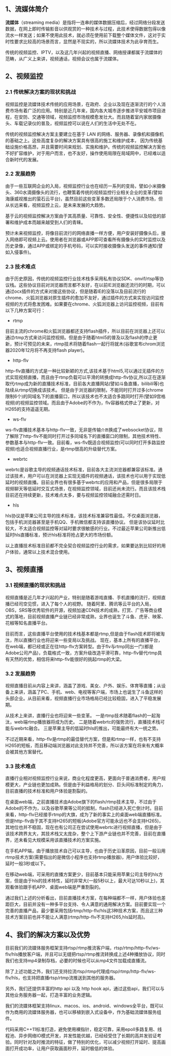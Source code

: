 ## 1、流媒体简介

**流媒体**（streaming media）是指将一连串的媒体数据压缩后，经过网络分段发送数据，在网上即时传输影音以供观赏的一种技术与过程，此技术使得数据包得以像流水一样发送；如果不使用此技术，就必须在使用前下载整个媒体文件，这对于实时性要求比较高的场景而言，显然是不现实的，所以流媒体技术为此孕育而生。

传统的视频监控、IPTV，以及这几年兴起的视频直播、网络授课都属于流媒体的范畴，从广义上来讲，视频通话，视频会议也属于流媒体。

## 2、视频监控

### 2.1 传统解决方案的现状和挑战

视频监控是流媒体技术传统的应用场景，在政府、企业以及现在逐渐流行的个人消费市场有着广泛的应用。特别是近几年来，国内各大城市逐步推进平安城市项目进程，在安防、交通等领域，视频监控市场规模愈发壮大。而且随着室内家居摄像头、车载记录仪的普及，视频监控可以说在人们的生活中无处不在。

传统的视频监控解决方案主要建立在基于 LAN 的网络、服务器、录像机和摄像机的基础之上。这些高度复杂的解决方案具有很高的施工和维护成本， 因为传统基础设施价格高昂，并且需要时间来规划、实施和维护。传统的视频监控解决方案也不好扩容维护，对于用户而言，也不友好，操作使用局限在局域网中，已经难以适合新时代的发展。

### 2.2 发展趋势

由于一些互联网企业的入局，视频监控行业也在经历一系列的变局，譬如小米摄像头、360水滴摄像头的流行，也鞭策着传统的视频监控行业相关企业的变革(譬如海康威视推出的萤石云平台)，虽然目前这些变革多数还局限于个人消费市场，但从长远来看，视频监控上云，是未来发展的大趋势。

基于云的视频监控解决方案由于其高质量、可靠性、安全性、便捷性以及较低的部署和维护成本而越来越受到人们的青睐。

预计未来视频监控，将像目前流行的网络直播一样方便，用户安装好摄像头后，接入网络即可视频上云。使用者在浏览器或APP即可查看所有摄像头的实时监控以及历史录像，通过APP或绑定的手机号码，可以实时接收摄像头发送的事件通知(譬如入侵事件)。

### 2.3 技术难点

由于历史原因，传统的视频监控行业技术栈多采用私有协议SDK、onvif/rtsp等协议栈。这些协议目前对浏览器而言都不友好，在以前IE浏览器还流行的时期，可以通过ocx插件的方式来对接这些协议，但是随着IE的没落以及目前流行的chrome、火狐浏览器对原生插件的愈加不友好，通过插件的方式来实现访问监控视频的方式将愈发困难。如果要在chrome、火狐浏览器上访问监控视频，目前有以下几种方案可行：

- rtmp

目前主流的chrome和火狐浏览器都还支持flash插件，所以目前在浏览器上还可以通过rtmp方式来访问监控视频。但是由于随着html5的普及以及flash的停止更新，预计可预见的未来，rtmp技术将随着flash一起行将就木(谷歌宣布chrom浏览器2020年12月将不再支持flash player)。

- http-flv

http-flv直播的方式是一种比较新颖的方式,该技术基于html5,可以通过无插件的方式实现视频直播，而且由于rtmp负载可以平滑的转换成http-flv协议,所以正在逐渐取代rtmp成为新的直播技术标准，目前各大直播网站(譬如斗鱼直播，bilibili等)也陆续从rtmp切换成该技术。 但是由于浏览器的限制，不能同时打开过多(chrome限制6个)的同域名下的直播窗口，所以该技术也不太适合多路同时打开(譬如9宫格视频)的视频监控领域。而且由于Adobe的不作为，flv容器格式停止了更新，对H265的支持遥遥无期。

- ws-flv

ws-flv直播技术基本与http-flv一致，无非是传输`介质`换成了websocket协议，除了解除了http-flv不能同时打开过多同域名下的直播窗口的限制，其他技术特性、参数基本与http-flv一致。目前看，ws-flv既适合视频监控(可以同时打开多路监控视频)也适合视频直播行业，是rtmp很高的升级替代方案。

- webrtc

webrtc是谷歌主导的视频通话技术标准，目前各大主流浏览器都兼容该标准。通过该技术，用户可以在浏览器上实现无插件的视频通话，该技术也可以用于实现低延时的视频直播。目前业界也有很多基于webrtc的应用和产品，但是很多局限于视频聊天等低延时交互式场景，在视频监控领域，目前还尚未流行。而且该技术栈目前还在持续更新，技术难点太多，要与视频监控领域融合还需时日。

- hls

hls协议是苹果公司主导的技术标准，该技术标准兼容性最佳。不仅桌面浏览器，包括手机浏览器甚至是手机QQ、手机微信都支持该直播协议。 但是该协议延时比较大，不太适合视频监控等对延时要求很敏感的行业。不过最近苹果公司新推出低延时hls直播标准，预计hls标准将抢占更大的市场份额。

以上直播技术标准目前都不完全契合视频监控行业的需求，如果要达到比较好的用户体验，通常以上技术混合使用。

## 3、视频直播

### 3.1 视频直播的现状和挑战

视频直播是近几年才兴起的产业，特别是随着游戏直播、手机直播的流行，视频直播已经司空见惯，进入了每个人的视野。 随着阿里、腾讯等云平台的入局，OBS，SRS等优秀软件的开源，视频加速CDN技术的成熟，打赏、广告等商业模式的落地，目前视频直播产业链已经非常成熟，业界也诞生了斗鱼、虎牙、映客、花椒等知名直播平台。

目前而言，这些直播平台使用的技术栈基本都是rtmp,但是由于flash技术即将被淘汰，所以直播行业也将迎来一些变局以及挑战。 现在，基本上所有的直播平台，在web端，都已经或正在往http-flv方案转型。由于flv与rtmp同出一门(都是Adobe公司产品)，负载格式一致，方案升级改造平滑可靠，http-flv替代rtmp具有天然的优势，相信将来http-flv能很好的挑起rtmp的大梁。

### 3.2 发展趋势

视频直播目前从内容上来讲，涵盖了游戏、美女、户外、娱乐、体育等直播；从设备上来讲，涵盖了PC、手机、web、电视等客户端，市场上也诞生了斗鱼这样的头部企业。从目前来看，视频直播行业市场格局已经比较稳固，进入了平稳发展期。

从技术上来讲，直播行业也将迎来一些变革。 一是rtmp技术随着flash的一起淘汰，web端rtmp播放器将成为历史。 二是随着webrtc的强势流行，直播技术栈可能与webrtc融合。 三是苹果主导的低延时hls的推出，可能最终有大一统之势。

不过近期来看，http-flv是rtmp的最佳替代方案，但是和rtmp一样，也有不支持H265的短板，而且移动端浏览器对此支持并不完善，所以该方案在将来有大概率会被其他方案替代。

### 3.3 技术难点

直播行业相对视频监控行业来说，商业化程度更高，更面向于普通消费者，用户规模更大，产业链也更加成熟。但是由于利益格局的划分、巨头间标准制定的角力，目前直播的技术标准和用户体验是割裂的。

在桌面web端，之前直播技术由Adobe旗下的flash/rtmp技术主导，不过由于Adobe的不作为，以及谷歌苹果等公司的抵制，flash已经进入死亡倒计时。目前来看，http-flv已经接手rtmp的大旗，成为了新的事实上的桌面web端直播标准。但是http-flv由于其不支持H265的短板(Adobe官方可能永远也不会支持H265)，其地位也并不稳固，现在也有公司正在尝试使用webrtc进行视频直播，但是由于该技术跨界太大，其技术栈又太庞杂，整个上下游产业链也并不完善，目前在直播界，还未看见大规模采用该直播技术的方案实施。

在手机APP端，由于播放技术自己可以主导，也由于历史沿革原因，目前一般沿用rtmp技术方案(需要指出的是微信小程序也支持rtmp播放器)，用户体验比较好，延时一般3秒或以下。

在移动web端，可采用的直播方案更少，目前基本只能采用苹果公司主导的hls方案，但是由于hls的技术特性，延时非常大(一般5秒以上，最大可达10秒以上)，其观看体验跟手机APP、桌面web端是严重割裂的。

通过我们上述的分析看出，目前直播技术方案，在每种端都不一样，用户体验也差距巨大，目前并没有一种多平台支持、令人满意的通用解决方案。目前要实现一个完善的直播产品，最少要采用包括rtmp/http-flv/hls这3种技术方案，而且这三种技术方案目前也并不能让人满意(rtmp/http-flv不支持H265,hls延时高)。

## 4、我们的解决方案以及优势

目前我们的流媒体服务框架支持rtsp/rtmp推流客户端，rtsp/rtmp/http-flv/ws-flv/hls播放客户端，并且可以无缝把rtsp/rtmp推流转换成上述4种播放协议，同时我们也支持mp4录制存档，必要的时候也可以从mp4文件加载成直播流。

除了上述功能之外，我们还支持拉流rtsp/rtmp代理成rtsp/rtmp/http-flv/ws-flv/hls，也支持把直播rtsp/rtmp流推送到其他的服务器。

另外，我们还提供丰富的http api 以及 http hook api，通过这些api，我们可以与其他业务服务器一起，打造丰富的业务逻辑。

我们的流媒体框架支持linux、macos、ios、android、windows全平台，既可以作为商用的流媒体服务器，也可以移植到嵌入式设备中，作为基础流媒体服务组件。

代码采用C++11标准打造，避免使用裸指针，稳定可靠，采用epoll多路复用、线程池、异步网络IO模式开发，并发性能优越，已经经受住了长期的高并发验证考验。同时针对及时推流的特征，做了特别的优化，可以减少视频打开延时、提高画面打开成功率，让用户获取画面秒开，延时极低的体验。